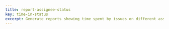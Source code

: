 ```yaml
---
title: report-assignee-status
key: time-in-status
excerpt: Generate reports showing time spent by issues on different assignees, broken down by status for comprehensive time tracking analysis.
---
```

